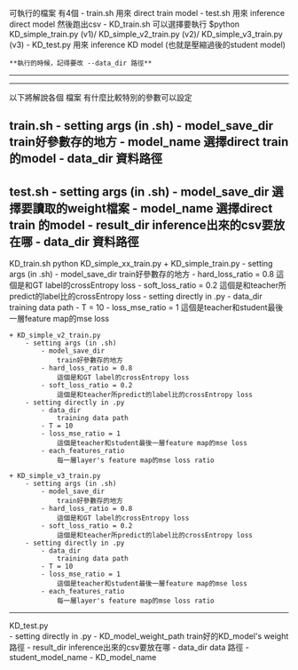 可執行的檔案 有4個
	- train.sh
		用來 direct train model 
	- test.sh
		用來 inference direct model 然後跑出csv
	- KD_train.sh
		可以選擇要執行 $python KD_simple_train.py (v1)/ KD_simple_v2_train.py (v2)/ KD_simple_v3_train.py (v3)
	- KD_test.py
		用來 inference KD model (也就是壓縮過後的student model)
		
	**執行的時候，記得要改 --data_dir 路徑**	
------------------------------------------------------------------------------------
------------------------------------------------------------------------------------


以下將解說各個 檔案 有什麼比較特別的參數可以設定

train.sh
	- setting args (in .sh)
		- model_save_dir
			train好參數存的地方
		- model_name
			選擇direct train 的model
		- data_dir
			資料路徑
-----------------------	
test.sh
	- setting args (in .sh)
		- model_save_dir
			選擇要讀取的weight檔案
		- model_name
			選擇direct train 的model
		- result_dir
			inference出來的csv要放在哪
		- data_dir
			資料路徑
-----------------------	

KD_train.sh
	python KD_simple_xx_train.py
	+ KD_simple_train.py
		- setting args (in .sh)
			- model_save_dir 
				train好參數存的地方
			- hard_loss_ratio = 0.8
				這個是和GT label的crossEntropy loss
			- soft_loss_ratio = 0.2
				這個是和teacher所predict的label比的crossEntropy loss
		- setting directly in .py
			- data_dir
				training data path
			- T = 10
			- loss_mse_ratio = 1
				這個是teacher和student最後一層feature map的mse loss
				
	+ KD_simple_v2_train.py
		- setting args (in .sh)
			- model_save_dir 
				train好參數存的地方
			- hard_loss_ratio = 0.8
				這個是和GT label的crossEntropy loss
			- soft_loss_ratio = 0.2
				這個是和teacher所predict的label比的crossEntropy loss
		- setting directly in .py
			- data_dir
				training data path
			- T = 10
			- loss_mse_ratio = 1
				這個是teacher和student最後一層feature map的mse loss
			- each_features_ratio
				每一層layer's feature map的mse loss ratio
				
	+ KD_simple_v3_train.py
		- setting args (in .sh)
			- model_save_dir 
				train好參數存的地方
			- hard_loss_ratio = 0.8
				這個是和GT label的crossEntropy loss
			- soft_loss_ratio = 0.2
				這個是和teacher所predict的label比的crossEntropy loss
		- setting directly in .py
			- data_dir
				training data path
			- T = 10
			- loss_mse_ratio = 1
				這個是teacher和student最後一層feature map的mse loss
			- each_features_ratio
				每一層layer's feature map的mse loss ratio
-----------------------	
				
KD_test.py			
	- setting directly in .py
		- KD_model_weight_path 
			train好的KD_model's weight路徑
		- result_dir
			inference出來的csv要放在哪
		- data_dir
			data 路徑
		- student_model_name
		- KD_model_name